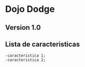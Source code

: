  # Dojo Dodge 
 ## Version  1.0 
 ## Lista de caracteristicas 
	-caracteristica 1; 
	-caracteristica 2; 
